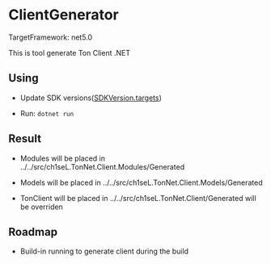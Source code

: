 ﻿# ClientGenerator

TargetFramework: net5.0

This is tool generate Ton Client .NET

## Using

- Update SDK versions([SDKVersion.targets](https://github.com/ton-actions/ton-client-dotnet/blob/master/SDKVersion.targets))

- Run: `dotnet run`

## Result

- Modules will be placed in ../../src/ch1seL.TonNet.Client.Modules/Generated

- Models will be placed in ../../src/ch1seL.TonNet.Client.Models/Generated

- TonClient will be placed in ../../src/ch1seL.TonNet.Client/Generated will be overriden

## Roadmap

- Build-in running to generate client during the build